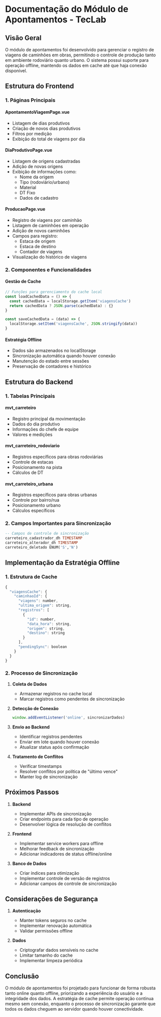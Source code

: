 # Documentação do Módulo de Apontamentos - TecLab

## Visão Geral
O módulo de apontamentos foi desenvolvido para gerenciar o registro de viagens de caminhões em obras, permitindo o controle de produção tanto em ambiente rodoviário quanto urbano. O sistema possui suporte para operação offline, mantendo os dados em cache até que haja conexão disponível.

## Estrutura do Frontend

### 1. Páginas Principais

#### ApontamentoViagemPage.vue
- Listagem de dias produtivos
- Criação de novos dias produtivos
- Filtros por medição
- Exibição do total de viagens por dia

#### DiaProdutivoPage.vue
- Listagem de origens cadastradas
- Adição de novas origens
- Exibição de informações como:
  - Nome da origem
  - Tipo (rodoviário/urbano)
  - Material
  - DT Fixo
  - Dados de cadastro

#### ProducaoPage.vue
- Registro de viagens por caminhão
- Listagem de caminhões em operação
- Adição de novos caminhões
- Campos para registro:
  - Estaca de origem
  - Estaca de destino
  - Contador de viagens
- Visualização do histórico de viagens

### 2. Componentes e Funcionalidades

#### Gestão de Cache
```javascript
// Funções para gerenciamento do cache local
const loadCachedData = () => {
  const cachedData = localStorage.getItem('viagensCache')
  return cachedData ? JSON.parse(cachedData) : {}
}

const saveCachedData = (data) => {
  localStorage.setItem('viagensCache', JSON.stringify(data))
}
```

#### Estratégia Offline
- Dados são armazenados no localStorage
- Sincronização automática quando houver conexão
- Manutenção do estado entre sessões
- Preservação de contadores e histórico

## Estrutura do Backend

### 1. Tabelas Principais

#### mvt_carreteiro
- Registro principal da movimentação
- Dados do dia produtivo
- Informações do chefe de equipe
- Valores e medições

#### mvt_carreteiro_rodoviario
- Registros específicos para obras rodoviárias
- Controle de estacas
- Posicionamento na pista
- Cálculos de DT

#### mvt_carreteiro_urbana
- Registros específicos para obras urbanas
- Controle por bairro/rua
- Posicionamento urbano
- Cálculos específicos

### 2. Campos Importantes para Sincronização

```sql
-- Campos de controle de sincronização
carreteiro_cadastrador_dh TIMESTAMP
carreteiro_alterador_dh TIMESTAMP
carreteiro_deletado ENUM('S','N')
```

## Implementação da Estratégia Offline

### 1. Estrutura de Cache
```javascript
{
  "viagensCache": {
    "caminhaoId": {
      "viagens": number,
      "ultima_origem": string,
      "registros": [
        {
          "id": number,
          "data_hora": string,
          "origem": string,
          "destino": string
        }
      ],
      "pendingSync": boolean
    }
  }
}
```

### 2. Processo de Sincronização

1. **Coleta de Dados**
   - Armazenar registros no cache local
   - Marcar registros como pendentes de sincronização

2. **Detecção de Conexão**
   ```javascript
   window.addEventListener('online', sincronizarDados)
   ```

3. **Envio ao Backend**
   - Identificar registros pendentes
   - Enviar em lote quando houver conexão
   - Atualizar status após confirmação

4. **Tratamento de Conflitos**
   - Verificar timestamps
   - Resolver conflitos por política de "último vence"
   - Manter log de sincronização

## Próximos Passos

1. **Backend**
   - Implementar APIs de sincronização
   - Criar endpoints para cada tipo de operação
   - Desenvolver lógica de resolução de conflitos

2. **Frontend**
   - Implementar service workers para offline
   - Melhorar feedback de sincronização
   - Adicionar indicadores de status offline/online

3. **Banco de Dados**
   - Criar índices para otimização
   - Implementar controle de versão de registros
   - Adicionar campos de controle de sincronização

## Considerações de Segurança

1. **Autenticação**
   - Manter tokens seguros no cache
   - Implementar renovação automática
   - Validar permissões offline

2. **Dados**
   - Criptografar dados sensíveis no cache
   - Limitar tamanho do cache
   - Implementar limpeza periódica

## Conclusão

O módulo de apontamentos foi projetado para funcionar de forma robusta tanto online quanto offline, priorizando a experiência do usuário e a integridade dos dados. A estratégia de cache permite operação contínua mesmo sem conexão, enquanto o processo de sincronização garante que todos os dados cheguem ao servidor quando houver conectividade.
